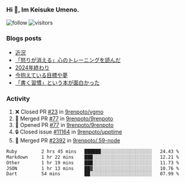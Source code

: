 ### Hi 👋, Im Keisuke Umeno.

<!--
**9renpoto/9renpoto** is a ✨ _special_ ✨ repository because its `README.md` (this file) appears on your GitHub profile.

Here are some ideas to get you started:

- 🔭 I’m currently working on ...
- 🌱 I’m currently learning ...
- 👯 I’m looking to collaborate on ...
- 🤔 I’m looking for help with ...
- 💬 Ask me about ...
- 📫 How to reach me: ...
- 😄 Pronouns: ...
- ⚡ Fun fact: ...
-->

![follow](https://img.shields.io/github/followers/9renpoto?label=Follow&style=social)
![visitors](https://komarev.com/ghpvc/?username=9renpoto&label=Profile%20views&color=0e75b6&style=flat)

### Blogs posts

<!-- BLOG-POST-LIST:START -->
- [近況](https://9renpoto.win/entry/2025/04/05/current_status)
- [「怒りが消える」心のトレーニングを読んだ](https://9renpoto.win/entry/2025/02/01/anger-management)
- [2024年終わり](https://9renpoto.win/entry/2024/12/31/2024-end)
- [今抱えている目標や夢](https://9renpoto.win/entry/2024/12/02/objective)
- [「書く習慣」という本が面白かった](https://9renpoto.win/entry/2024/11/11/leave_a_feeling_sad)
<!-- BLOG-POST-LIST:END -->

### Activity

<!--START_SECTION:activity-->
1. ❌ Closed PR [#23](https://github.com/9renpoto/vgmo/pull/23) in [9renpoto/vgmo](https://github.com/9renpoto/vgmo)
2. 🎉 Merged PR [#77](https://github.com/9renpoto/9renpoto/pull/77) in [9renpoto/9renpoto](https://github.com/9renpoto/9renpoto)
3. 💪 Opened PR [#77](https://github.com/9renpoto/9renpoto/pull/77) in [9renpoto/9renpoto](https://github.com/9renpoto/9renpoto)
4. 🔒 Closed issue [#11164](https://github.com/9renpoto/upptime/issues/11164) in [9renpoto/upptime](https://github.com/9renpoto/upptime)
5. 🎉 Merged PR [#2392](https://github.com/9renpoto/.59-node/pull/2392) in [9renpoto/.59-node](https://github.com/9renpoto/.59-node)
<!--END_SECTION:activity-->

<!--START_SECTION:waka-->

```txt
Ruby         2 hrs 45 mins   ██████░░░░░░░░░░░░░░░░░░░   24.43 %
Markdown     1 hr 22 mins    ███░░░░░░░░░░░░░░░░░░░░░░   12.21 %
Other        1 hr 19 mins    ███░░░░░░░░░░░░░░░░░░░░░░   11.73 %
JSON         1 hr 13 mins    ██▓░░░░░░░░░░░░░░░░░░░░░░   10.76 %
Dart         54 mins         ██░░░░░░░░░░░░░░░░░░░░░░░   07.99 %
```

<!--END_SECTION:waka-->
